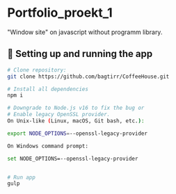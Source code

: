# Portfolio_proekt_1
"Window site" on javascript without programm library. 

## 🔌 Setting up and running the app

```bash
# Clone repository:
git clone https://github.com/bagtirr/CoffeeHouse.git

# Install all dependencies
npm i

# Downgrade to Node.js v16 to fix the bug or
# Enable legacy OpenSSL provider.
On Unix-like (Linux, macOS, Git bash, etc.):

export NODE_OPTIONS=--openssl-legacy-provider

On Windows command prompt:

set NODE_OPTIONS=--openssl-legacy-provider


# Run app
gulp
```
